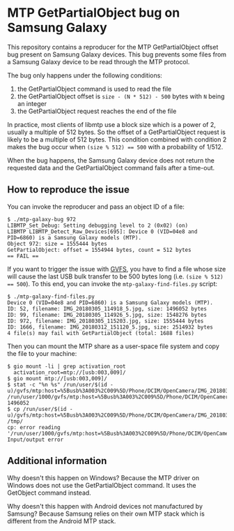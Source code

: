 MTP GetPartialObject bug on Samsung Galaxy
==========================================

This repository contains a reproducer for the MTP GetPartialObject
offset bug present on Samsung Galaxy devices. This bug prevents some
files from a Samsung Galaxy device to be read through the MTP
protocol.

The bug only happens under the following conditions:
1. the GetPartialObject command is used to read the file
2. the GetPartialObject offset is `size - (N * 512) - 500` bytes with
   `N` being an integer
3. the GetPartialObject request reaches the end of the file

In practice, most clients of libmtp use a block size which is a power
of 2, usually a multiple of 512 bytes. So the offset of a
GetPartialObject request is likely to be a multiple of 512 bytes. This
condition combined with condition 2 makes the bug occur when
`(size % 512) == 500` with a probability of 1/512.

When the bug happens, the Samsung Galaxy device does not return the
requested data and the GetPartialObject command fails after a
time-out.

How to reproduce the issue
--------------------------

You can invoke the reproducer and pass an object ID of a file:

    $ ./mtp-galaxy-bug 972
    LIBMTP_Set_Debug: Setting debugging level to 2 (0x02) (on)
    LIBMTP LIBMTP_Detect_Raw_Devices[695]: Device 0 (VID=04e8 and PID=6860) is a Samsung Galaxy models (MTP).
    Object 972: size = 1555444 bytes
    GetPartialObject: offset = 1554944 bytes, count = 512 bytes
    == FAIL ==

If you want to trigger the issue with
[GVFS](https://wiki.gnome.org/Projects/gvfs), you have to find a file
whose size will cause the last USB bulk transfer to be 500 bytes long
(i.e. `(size % 512) == 500`). To this end, you can invoke the
`mtp-galaxy-find-files.py` script:

    $ ./mtp-galaxy-find-files.py
    Device 0 (VID=04e8 and PID=6860) is a Samsung Galaxy models (MTP).
    ID: 52, filename: IMG_20180305_114918_5.jpg, size: 1496052 bytes
    ID: 99, filename: IMG_20180305_114926_5.jpg, size: 1548276 bytes
    ID: 972, filename: IMG_20180305_115203.jpg, size: 1555444 bytes
    ID: 1666, filename: IMG_20180312_151120_5.jpg, size: 2514932 bytes
    4 file(s) may fail with GetPartialObject (total: 1688 files)

Then you can mount the MTP share as a user-space file system and copy
the file to your machine:

    $ gio mount -li | grep activation_root
      activation_root=mtp://[usb:003,009]/
    $ gio mount mtp://[usb:003,009]/
    $ stat -c "%n %s" /run/user/$(id -u)/gvfs/mtp:host=%5Busb%3A003%2C009%5D/Phone/DCIM/OpenCamera/IMG_20180305_114918_5.jpg
    /run/user/1000/gvfs/mtp:host=%5Busb%3A003%2C009%5D/Phone/DCIM/OpenCamera/IMG_20180305_114918_5.jpg 1496052
    $ cp /run/user/$(id -u)/gvfs/mtp:host=%5Busb%3A003%2C009%5D/Phone/DCIM/OpenCamera/IMG_20180305_114918_5.jpg /tmp/
    cp: error reading '/run/user/1000/gvfs/mtp:host=%5Busb%3A003%2C009%5D/Phone/DCIM/OpenCamera/IMG_20180305_114918_5.jpg': Input/output error

Additional information
----------------------

Why doesn't this happen on Windows? Because the MTP driver on Windows
does not use the GetPartialObject command. It uses the GetObject
command instead.

Why doesn't this happen with Android devices not manufactured by
Samsung? Because Samsung relies on their own MTP stack which is
different from the Android MTP stack.
